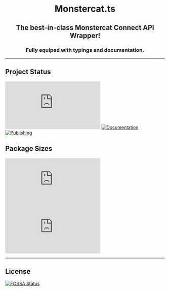 <div align="center">
  <p>
    <h1> Monstercat.ts </h1>
    <h2> The best-in-class Monstercat Connect API Wrapper! </h2>
    <h3> Fully equiped with typings and documentation. </h3>
  </p>
</div>

---

## Project Status
[![License](https://img.shields.io/github/license/quantumlytangled/monstercat.ts?style=for-the-badge)](https://github.com/QuantumlyTangled/Monstercat.ts/blob/master/LICENCE.md)
[![Documentation](https://img.shields.io/github/workflow/status/quantumlytangled/monstercat.ts/Documentation?label=Documentation&style=for-the-badge)](https://github.com/QuantumlyTangled/Monstercat.ts/actions?query=workflow%3ADocumentation)
[![Publishing](https://img.shields.io/github/workflow/status/quantumlytangled/monstercat.ts/Publish?label=Publishing&style=for-the-badge)](https://github.com/QuantumlyTangled/Monstercat.ts/actions?query=workflow%3APublish)

## Package Sizes
[![Minzipped](https://img.shields.io/bundlephobia/minzip/monstercat.ts?style=for-the-badge)](https://bundlephobia.com/result?p=monstercat.ts)
[![Minified](https://img.shields.io/bundlephobia/min/monstercat.ts?style=for-the-badge)](https://bundlephobia.com/result?p=monstercat.ts)

---

## License
[![FOSSA Status](https://app.fossa.com/api/projects/git%2Bgithub.com%2FQuantumlyTangled%2FMonstercat.ts.svg?type=large)](https://app.fossa.com/projects/git%2Bgithub.com%2FQuantumlyTangled%2FMonstercat.ts?ref=badge_large)
